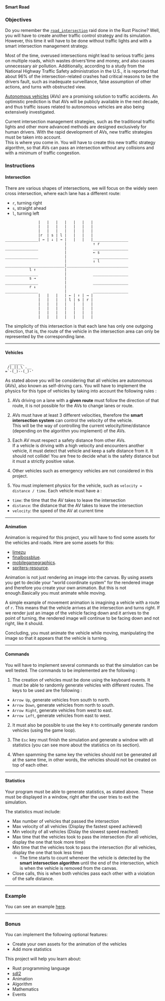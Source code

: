 #### Smart Road

### Objectives

Do you remember the [`road_intersection`](https://public.01-edu.org/subjects/road_intersection/) raid done in the Rust Piscine? Well, you
will have to create another traffic control strategy and its simulation. However, this time it will have to be done without traffic lights and with a smart intersection management strategy.

Most of the time, overused intersections might lead to serious traffic jams on multiple roads, which wastes drivers'time and money, and also causes unnecessary air pollution. Additionally, according to a study from the National Highway Traffic Safety administration in the U.S., it is reported that about 96% of the intersection-related crashes had critical reasons to be the drivers fault, such as inadequate surveillance, false assumption of other actions, and turns with obstructed view.

[Autonomous vehicles](https://en.wikipedia.org/wiki/Self-driving_car) (AVs) are a promising solution to traffic accidents. An optimistic prediction is that AVs will be publicly available in the next decade, and thus traffic issues related to autonomous vehicles are also being extensively investigated.

Current intersection management strategies, such as the traditional traffic lights and other more advanced methods are designed exclusively
for human drivers. With the rapid development of AVs, new traffic strategies must be taken into account.\
This is where you come in. You will have to create this new traffic strategy algorithm, so that AVs can pass an intersection without any
collisions and with a minimum of traffic congestion.

### Instructions

#### **Intersection**

There are various shapes of intersections, we will focus on the widely seen cross intersection, where each lane has a different route:

- `r`, turning right
- `s`, straight ahead
- `l`, turning left

```console
               |   |   |   |   |   |   |
               |   |   |   |   |   |   |
               |   |   |   |   |   |   |
               |r  | s | l |   |   |   |
_______________| ← | ↓ | → |   |   |   |________________
                           |            ↑ r
_______________            |            ________________
                           |            ← s
_______________            |            ________________
                           |            ↓ l
___________________________|____________________________
           l ↑             |
_______________            |            ________________
           s →             |
_______________            |            ________________
           r ↓             |
_______________            |            ________________
               |   |   |   | ← | ↑ | → |
               |   |   |   | l | s | r |
               |   |   |   |   |   |   |
               |   |   |   |   |   |   |
               |   |   |   |   |   |   |
               |   |   |   |   |   |   |
```

The simplicity of this intersection is that each lane has only one outgoing direction, that is, the route of the vehicle in the
intersection area can only be represented by the corresponding lane.

---

#### **Vehicles**

```console
  ______
 /|_||_\`.__
=`-(_)--(_)-'
```

As stated above you will be considering that all vehicles are autonomous (AVs), also known as self-driving cars.
You will have to implement the physics for this type of vehicles by taking into account the following rules :

1. AVs driving on a lane with a **given route** must follow the direction of
   that route, it is not possible for the AVs to change lanes or route.

2. AVs must have at least 3 different velocities, therefore the **smart intersection system** can control the velocity of the vehicle.\
   This will be the way of controlling the current velocity/time/distance (depending on the algorithm you implement) of the AVs.

3. Each AV must respect a safety distance from other AVs.\
   If a vehicle is driving with a high velocity and encounters another vehicle, it must detect that vehicle and keep a safe distance from it. It should not collide!
   You are free to decide what is the safety distance but it must a strictly positive value.

4. Other vehicles such as emergency vehicles are not considered in this project.

5. You must implement physics for the vehicle, such as `velocity = distance / time`. Each vehicle must have a :

- `time`: the time that the AV takes to leave the intersection
- `distance`: the distance that the AV takes to leave the intersection
- `velocity`: the speed of the AV at current time

---

#### **Animation**

Animation is required for this project, you will have to find some assets for the vehicles and roads. Here are some assets for this:

- [limezu](https://limezu.itch.io/)
- [finalbossblue](http://finalbossblues.com/timefantasy/free-graphics/).
- [mobilegamegraphics](https://mobilegamegraphics.com/product-category/all_products/freestuff/).
- [spriters-resource](https://www.spriters-resource.com/).

Animation is not just rendering an image into the canvas. By using assets you get to decide your "world coordinate system"
for the rendered image and therefore you create your own animation. But this is not enough.Basically you must animate while moving.

A simple example of movement animation is imagining a vehicle with a route of `r`. This means that the vehicle arrives at the
intersection and turns right. If we render just an image of the vehicle facing down and it arrives to the point of turning, the rendered image
will continue to be facing down and not right, like it should.

Concluding, you must animate the vehicle while moving, manipulating the image so that it appears that the vehicle is turning.

---

#### **Commands**

You will have to implement several commands so that the simulation can be well tested. The commands to be implemented are the following :

1. The creation of vehicles must be done using the keyboard events. It must be able to randomly generate vehicles with different routes. The keys to be used are the following :

- `Arrow Up`, generate vehicles from south to north.
- `Arrow Down`, generate vehicles from north to south.
- `Arrow Right`, generate vehicles from west to east.
- `Arrow Left`, generate vehicles from east to west.

2. It must also be possible to use the key `R` to continually generate random vehicles (using the game loop).

3. The `Esc` key must finish the simulation and generate a window with all statistics (you can see more about the statistics on its section).

4. When spamming the same key the vehicles should not be generated all at the same time, in other words, the vehicles should not be created on top of each other.

---

#### **Statistics**

Your program must be able to generate statistics, as stated above. These must be displayed in a window, right after the user tries to exit the simulation.

The statistics must include:

- Max number of vehicles that passed the intersection
- Max velocity of all vehicles (Display the fastest speed achieved)
- Min velocity of all vehicles (Dislay the slowest speed reached)
- Max time that the vehicles took to pass the intersection (for all vehicles, display the one that took more time)
- Min time that the vehicles took to pass the intersection (for all vehicles, display the one that took less time)
  - The time starts to count whenever the vehicle is detected by the **smart intersection algorithm** until the end of the intersection, which is when the vehicle is removed from the canvas.
- Close calls, this is when both vehicles pass each other with a violation of the safe distance.

---

### Example

You can see an example [here](https://youtu.be/_z8WDX_YS9k).

---

### Bonus

You can implement the following optional features:

- Create your own assets for the animation of the vehicles
- Add more statistics

This project will help you learn about:

- Rust programming language
- [sdl2](https://docs.rs/sdl2/0.34.3/sdl2/)
- Animation
- Algorithm
- Mathematics
- Events
